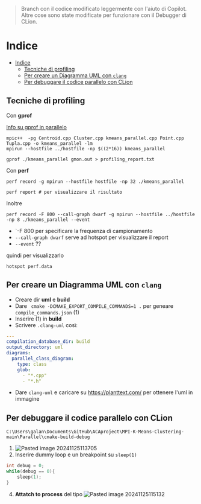 > Branch con il codice modificato leggermente con l'aiuto di Copilot. Altre cose sono state modificate per funzionare con il Debugger di CLion.

# Indice

- [Indice](#indice)
  - [Tecniche di profiling](#tecniche-di-profiling)
  - [Per creare un Diagramma UML con `clang`](#per-creare-un-diagramma-uml-con-clang)
  - [Per debuggare il codice parallelo con CLion](#per-debuggare-il-codice-parallelo-con-clion)


## Tecniche di profiling 

Con **gprof**

[Info su gprof in parallelo](https://stackoverflow.com/questions/53794093/how-do-i-get-meaningful-results-from-gprof-on-an-mpi-code)

```Shell
mpic++  -pg Centroid.cpp Cluster.cpp kmeans_parallel.cpp Point.cpp Tupla.cpp -o kmeans_parallel -lm
mpirun --hostfile ../hostfile -np $((2*16)) kmeans_parallel

gprof ./kmeans_parallel gmon.out > profiling_report.txt
```

Con **perf**

```Shell
perf record -g mpirun --hostfile hostfile -np 32 ./kmeans_parallel

perf report # per visualizzare il risultato
```
Inoltre

```Shell
perf record -F 800 --call-graph dwarf -g mpirun --hostfile ../hostfile -np 8 ./kmeans_parallel --event 
```
-  `-F 800 per specificare la frequenza di campionamento
- `--call-graph dwarf` serve ad hotspot per visualizzare il report
- `--event` ??

quindi per visualizzarlo
```Shell
hotspot perf.data
```

## Per creare un Diagramma UML con `clang`

- Creare dir **uml** e **build**
- Dare ` cmake -DCMAKE_EXPORT_COMPILE_COMMANDS=1 .` per geneare `compile_commands.json` (1)
- Inserire (1) in **build**
- Scrivere `.clang-uml` così:
```yaml
---
compilation_database_dir: build
output_directory: uml
diagrams:
  parallel_class_diagram:
    type: class
    glob:
      - "*.cpp"
      - "*.h"
```
- Dare `clang-uml` e caricare su https://planttext.com/ per ottenere l'uml in immagine
  
## Per debuggare il codice parallelo con CLion

```
C:\Users\galan\Documents\GitHub\ACAproject\MPI-K-Means-Clustering-main\Parallel\cmake-build-debug
```
1. ![Pasted image 20241125113705](https://github.com/user-attachments/assets/8e2e477a-7a10-4e9d-a376-431774d4bb0a)
2. Inserire dummy loop e un breakpoint su `sleep(1)`
```C++
int debug = 0;
while(debug == 0){
	sleep(1);
}
```

4. **Attatch to process** del tipo ![Pasted image 20241125115132](https://github.com/user-attachments/assets/593db1f5-959e-4531-bd8b-5d21762490eb)
